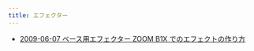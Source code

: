 ```yaml
---
title: エフェクター
---
```



- [2009-06-07 ベース用エフェクター ZOOM B1X でのエフェクトの作り方](./../../../../d/2009/06/07/エレキベース用エフェクター_ZOOM_B1X_でのエフェクトの作り方.md)





